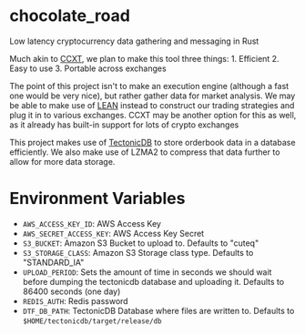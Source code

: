 # chocolate_road
  Low latency cryptocurrency data gathering and messaging in Rust

  Much akin to [CCXT](https://github.com/ccxt/ccxt), we plan to make this tool three things:
     1. Efficient
     2. Easy to use
     3. Portable across exchanges

  The point of this project isn't to make an execution engine (although a fast one would be very nice), but rather
  gather data for market analysis. We may be able to make use of [LEAN](https://github.com/QuantConnect/LEAN) instead to construct our trading strategies and
  plug it in to various exchanges. CCXT may be another option for this as well, as it already has built-in support for lots of crypto exchanges

  This project makes use of [TectonicDB](https://github.com/rickyhan/tectonicdb) to store orderbook data
  in a database efficiently. We also make use of LZMA2 to compress that data further to allow for more data storage.

  # Environment Variables
  * `AWS_ACCESS_KEY_ID`: AWS Access Key
  * `AWS_SECRET_ACCESS_KEY`: AWS Access Key Secret
  * `S3_BUCKET`: Amazon S3 Bucket to upload to. Defaults to "cuteq"
  * `S3_STORAGE_CLASS`: Amazon S3 Storage class type. Defaults to "STANDARD_IA"
  * `UPLOAD_PERIOD`: Sets the amount of time in seconds we should wait before dumping the tectonicdb database and uploading it. Defaults to 86400 seconds (one day)
  * `REDIS_AUTH`: Redis password
  * `DTF_DB_PATH`: TectonicDB Database where files are written to. Defaults to `$HOME/tectonicdb/target/release/db`
